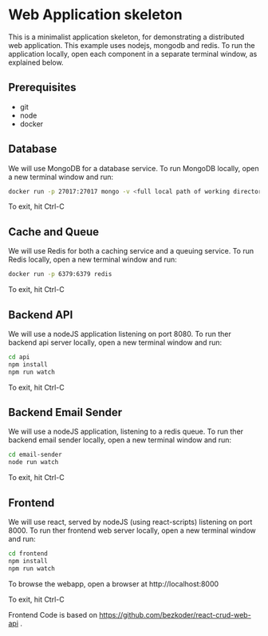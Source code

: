 # Web Application skeleton

This is a minimalist application skeleton, for demonstrating a distributed web application. This example uses nodejs, mongodb and redis. To run the application locally, open each component in a separate terminal window, as explained below.

## Prerequisites

* git
* node
* docker

## Database

We will use MongoDB for a database service. To run MongoDB locally, open a new terminal window and run: 
```bash
docker run -p 27017:27017 mongo -v <full local path of working directory>/mongodb-data:/data/db
```
To exit, hit Ctrl-C

## Cache and Queue

We will use Redis for both a caching service and a queuing service. To run Redis locally, open a new terminal window and run: 
```bash
docker run -p 6379:6379 redis 
```
To exit, hit Ctrl-C

## Backend API

We will use a nodeJS application listening on port 8080.
To run ther backend api server locally, open a new terminal window and run: 
```bash
cd api
npm install
npm run watch 
```
To exit, hit Ctrl-C

## Backend Email Sender

We will use a nodeJS application, listening to a redis queue.
To run ther backend email sender locally, open a new terminal window and run: 
```bash
cd email-sender
node run watch 
```
To exit, hit Ctrl-C


## Frontend

We will use react, served by nodeJS (using react-scripts) listening on port 8000.
To run ther frontend web server locally, open a new terminal window and run: 
```bash
cd frontend
npm install
npm run watch 
```
To browse the webapp, open a browser at http://localhost:8000

To exit, hit Ctrl-C

Frontend Code is based on https://github.com/bezkoder/react-crud-web-api .

